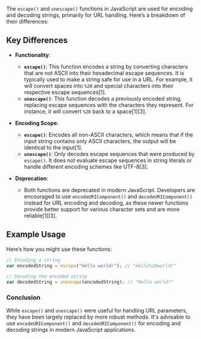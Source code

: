 The `escape()` and `unescape()` functions in JavaScript are used for encoding and decoding strings, primarily for URL handling. Here’s a breakdown of their differences:

## Key Differences

- **Functionality**:
    - **`escape()`**: This function encodes a string by converting characters that are not ASCII into their hexadecimal escape sequences. It is typically used to make a string safe for use in a URL. For example, it will convert spaces into `%20` and special characters into their respective escape sequences[1].
    - **`unescape()`**: This function decodes a previously encoded string, replacing escape sequences with the characters they represent. For instance, it will convert `%20` back to a space[1][3].

- **Encoding Scope**:
    - **`escape()`**: Encodes all non-ASCII characters, which means that if the input string contains only ASCII characters, the output will be identical to the input[1].
    - **`unescape()`**: Only decodes escape sequences that were produced by `escape()`. It does not evaluate escape sequences in string literals or handle different encoding schemes like UTF-8[3].

- **Deprecation**:
    - Both functions are deprecated in modern JavaScript. Developers are encouraged to use `encodeURIComponent()` and `decodeURIComponent()` instead for URL encoding and decoding, as these newer functions provide better support for various character sets and are more reliable[1][3].

## Example Usage

Here’s how you might use these functions:

```javascript
// Encoding a string
var encodedString = escape("Hello world!"); // "Hello%20world!"

// Decoding the encoded string
var decodedString = unescape(encodedString); // "Hello world!"
```

### Conclusion

While `escape()` and `unescape()` were useful for handling URL parameters, they have been largely replaced by more robust methods. It's advisable to use `encodeURIComponent()` and `decodeURIComponent()` for encoding and decoding strings in modern JavaScript applications.

